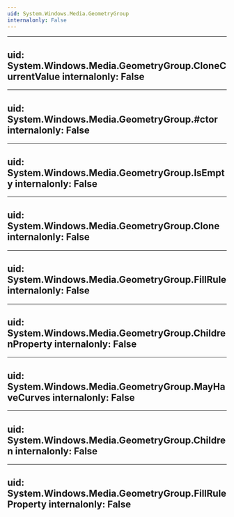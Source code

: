 ```yaml
---
uid: System.Windows.Media.GeometryGroup
internalonly: False
---
```


---
uid: System.Windows.Media.GeometryGroup.CloneCurrentValue
internalonly: False
---

---
uid: System.Windows.Media.GeometryGroup.#ctor
internalonly: False
---

---
uid: System.Windows.Media.GeometryGroup.IsEmpty
internalonly: False
---

---
uid: System.Windows.Media.GeometryGroup.Clone
internalonly: False
---

---
uid: System.Windows.Media.GeometryGroup.FillRule
internalonly: False
---

---
uid: System.Windows.Media.GeometryGroup.ChildrenProperty
internalonly: False
---

---
uid: System.Windows.Media.GeometryGroup.MayHaveCurves
internalonly: False
---

---
uid: System.Windows.Media.GeometryGroup.Children
internalonly: False
---

---
uid: System.Windows.Media.GeometryGroup.FillRuleProperty
internalonly: False
---
